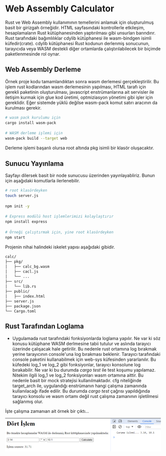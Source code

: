 # Web Assembly Calculator

Rust ve Web Assembly kullanımının temellerini anlamak için oluşturulmuş basit bir girizgah örneğidir. HTML sayfasındaki kontrollerle etkileşim, hesaplamaların Rust kütüphanesinden yaptırılması gibi unsurları barındırır. Rust tarafındaki bağımlılıklar cdylib kütüphanesi ile wasm-bindgen isimli küfedir(crate). cdylib kütüphanesi Rust kodunun derlenmiş sonucunun, tarayıcıda veya WASM destekli diğer ortamlarda çalıştırılabilecek bir biçimde paketlenmesinde rol oynar.

## Web Assembly Derleme

Örnek proje kodu tamamlandıktan sonra wasm derlemesi gerçekleştirilir. Bu işlem rust kodlarından wasm derlemesinin yapılması, HTML tarafı için gerekli paketinin oluşturulması, javascript enstrümanlarına ait servisler ile iletişim kurmak için glue kod üretimi, optmiziasyon yönetimi gibi işler için gereklidir. Eğer sistemde yüklü değilse wasm-pack komut satırı aracının da kurulması gerekir.

```bash
# wasm pack kurulumu için
cargo install wasm-pack

# WASM derleme işlemi için
wasm-pack build --target web
```

Derleme işlemi başarılı olursa root altında pkg isimli bir klasör oluşacaktır.

## Sunucu Yayınlama

Sayfayı dilersek basit bir node sunucusu üzerinden yayınlayabliriz. Bunun için aşağıdaki komutlarla ilerlenebilir.

```bash
# root klasördeyken
touch server.js

npm init -y

# Express modülü host işlemlerimizi kolaylaştırır
npm install express

# Örneği çalıştırmak için, yine root klasördeyken
npm start
```

Projenin nihai halindeki iskelet yapısı aşağıdaki gibidir.

```text
calc/
├── pkg/
│   ├── calc_bg.wasm
│   ├── cacl.js
│   └── ...
├── src/
│   └── lib.rs
├── public/
│   ├── index.html
├── server.js
├── package.json
└── Cargo.toml
```

## Rust Tarafından Loglama

- Uygulamada rust tarafındaki fonksiyonlarda loglama yapılır. Ne var ki söz konusu kütüphane WASM derlmesine tabii tutulur ve aslında tarayıcı üzerinde çalışacak hale getirilir. Bu nedenle rust ortamına log bırakmak yerine tarayıcının console'una log bırakması beklenir. Tarayıcı tarafındaki console paketini kullanabilmek için web-sys küfesinden yararlanılır. Bu küfedeki log_1 ve log_2 gibi fonksiyonlar, tarayıcı konsolune log bırakabilir. Ne var ki bu durumda _cargo test_ ile test koşumu yapılamaz. Nitekim ilgili log_1 ve log_2 fonksiyonları wasm ortamına aittir. Bu nedenle basit bir mock stratejisi kullanılmaktadır. cfg niteliğinde target_arch ile, uygulandığı enstrümanın hangi çalışma zamanında kullanılacağı ifade edilir. Bu durumda _cargo test_ çağrısı yapıldığında tarayıcı konsolu ve wasm ortamı değil rust çalışma zamanının işletilmesi sağlanmış olur.

İşte çalışma zamanıan ait örnek bir çıktı...

![Runtime](runtime.png)